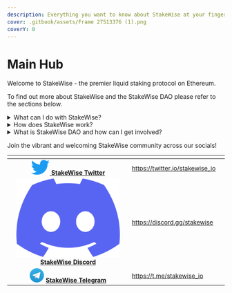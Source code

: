 ```yaml
---
description: Everything you want to know about StakeWise at your fingertips.
cover: .gitbook/assets/Frame 27513376 (1).png
coverY: 0
---
```


# Main Hub

Welcome to StakeWise - the premier liquid staking protocol on Ethereum. &#x20;

To find out more about StakeWise and the StakeWise DAO please refer to the sections below.

<details>

<summary>What can I do with StakeWise?</summary>

StakeWise is a liquid staking protocol that enables simple and secure ETH staking for individuals and organizations. It also provides the tools & software to allow anyone to launch their own staking Pool (called Vault) and earn fees by running validators for others.&#x20;

All Ether staked using StakeWise can be made liquid with osETH, a liquid staking token.

### Staking with StakeWise

* [<mark style="color:blue;">How to stake with StakeWise</mark>](guides/staking.md)
* [<mark style="color:blue;">How to solo stake with StakeWise</mark>](guides/staking.md#liquid-solo-staking)
* [<mark style="color:blue;">How to get osETH</mark>](guides/oseth.md)

### Running a Vault with StakeWise

* [<mark style="color:blue;">How to launch a Vault with StakeWise</mark>](guides/running-a-vault.md)

### Use cases (coming up)

* StakeWise for liquid solo staking
* StakeWise for DAOs & communities
* StakeWise for funds & institutions
* StakeWise for staking companies

For all guides on how to use StakeWise please refer to the [Guides](broken-reference) section.&#x20;

</details>

<details>

<summary>How does StakeWise work?</summary>

The main components of the StakeWise protocol are Vaults, osETH token, Oracles, and NodeWise.&#x20;

### Vaults

Users stake ETH into different Vaults and earn ETH rewards, while Vault operators earn a staking fee in exchange. Anyone can launch their own Vault to allow others to stake in it.

[<mark style="color:blue;">Read more about Vaults -></mark>](protocol-overview-in-depth/vaults.md)

### osETH

osETH is a token for liquid staking that accrues ETH rewards to its holders. It can be used in DeFi to trade staked ETH and farm additional rewards.&#x20;

osETH is minted by stakers in Vaults that want to use their stake in DeFi. Anyone can swap their ETH for osETH in DeFi to start earning ETH rewards by holding the token.&#x20;

[<mark style="color:blue;">Read more about osETH -></mark>](protocol-overview-in-depth/oseth.md)

### Oracles

Oracles ensure that Vaults register validators without assuming custody of funds, calculate Vault rewards, and push information about validator registrations and exits on-chain.&#x20;

Read more about Oracles -> (coming soon)

### NodeWise

NodeWise is Ethereum node management software that simplifies Solo staking. It can be installed on any machine to run your own validators simply and securely.

Read more about NodeWise -> (coming soon)

</details>

<details>

<summary>What is StakeWise DAO and how can I get involved?</summary>

StakeWise DAO is a community of SWISE token holders that govern the parameters of the StakeWise protocol and control the assets of its Treasury.&#x20;

### Governance resources

* [<mark style="color:blue;">StakeWise Forum</mark> 🔗](https://forum.stakewise.io)
* [<mark style="color:blue;">StakeWise Snapshot</mark> 🔗](https://vote.stakewise.io)
* [<mark style="color:blue;">StakeWise Governance Principles</mark> 🔗](https://forum.stakewise.io/t/stakewise-dao-governance-process/49)

### SWISE token

* Tokenomics (coming soon)
* Supply and distribution data (coming soon)
* History of fundraising and investors (coming soon)

</details>

Join the vibrant and welcoming StakeWise community across our socials!

<table data-view="cards" data-full-width="false"><thead><tr><th></th><th align="center"></th><th></th><th data-hidden data-card-target data-type="content-ref"></th><th data-hidden data-card-cover data-type="files"></th></tr></thead><tbody><tr><td></td><td align="center"><img src=".gitbook/assets/Logo_of_Twitter.svg.png" alt="" data-size="line"><a href="https://twitter.com/stakewise_io">  <strong>StakeWise Twitter</strong></a></td><td></td><td><a href="https://twitter.io/stakewise_io">https://twitter.io/stakewise_io</a></td><td></td></tr><tr><td></td><td align="center"><img src=".gitbook/assets/636e0a6a49cf127bf92de1e2_icon_clyde_blurple_RGB-2 (1).png" alt="" data-size="line">  <a href="https://discord.com/invite/2BSdr2g"><strong>StakeWise Discord</strong></a></td><td></td><td><a href="https://discord.gg/stakewise">https://discord.gg/stakewise</a></td><td></td></tr><tr><td></td><td align="center"><img src=".gitbook/assets/Telegram_logo.svg-2.png" alt="" data-size="line"> <a href="https://t.me/stakewise_io"><strong>StakeWise Telegram</strong></a></td><td></td><td><a href="https://t.me/stakewise_io">https://t.me/stakewise_io</a></td><td></td></tr></tbody></table>
